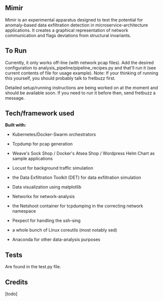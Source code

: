 ## Mimir
Mimir is an experimental apparatus designed to test the potential for anomaly-based data exfiltration detection in microservice-architecture applications. It creates a graphical representation of network communication and flags deviations from structural invariants.


## To Run
Currently, it only works off-line (with network pcap files). Add the desired configuration to analysis_pipeline/pipeline_recipes.py and that'll run it (see current contents of file for usage example). Note: If your thinking of running this yourself, you should probably talk to fretbuzz first.

Detailed setup/running instructions are being worked on at the moment and should be available soon. If you need to run it before then, send fretbuzz a message.

 ## Tech/framework used

<b>Built with:</b>

* Kubernetes/Docker-Swarm orchestrators

* Tcpdump for pcap generation

* Weave's Sock Shop / Docker's Atsea Shop / Wordpress Helm Chart as sample applications

* Locust for background traffic simulation

* the Data Exfiltration Toolkit (DET) for data exfiltration simulation

* Data visualization using matplotlib

* Networkx for network-analysis

* the Netshoot container for tcpdumping in the correcting network namespace

* Pexpect for handling the ssh-sing

* a whole bunch of Linux coreutils (most notably sed)

* Anaconda for other data-analysis purposes

## Tests
Are found in the test.py file.

## Credits
[todo]
